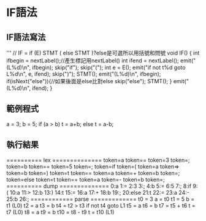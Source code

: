 # IF語法

## IF語法寫法
'''
// IF = if (E) STMT ( else STMT )?else是可選所以用括號和問號
void IF() {
  int ifbegin = nextLabel();//產生標記用nextLabel()
  int ifend = nextLabel();
  emit("(L%d)\n", ifbegin);
  skip("if");
  skip("(");
  int e = E();
  emit("if not t%d goto L%d\n", e, ifend);
  skip(")");
  STMT();
  emit("(L%d)\n", ifbegin);
  if(isNext("else")){//如果後面是else比對else
    skip("else");
    STMT();
  }
  emit("(L%d)\n", ifend);
}

## 範例程式

a = 3;
b = 5;
if (a > b)
t = a+b;
else
t = a-b;

## 執行結果

========== lex ==============
token=a
token==
token=3
token=;
token=b
token==
token=5
token=;
token=if
token=(
token=a
token=>
token=b
token=)
token=t
token==
token=a
token=+
token=b
token=;
token=else
token=t
token==
token=a
token=-
token=b
token=;
========== dump ==============
0:a
1:=
2:3
3:;
4:b
5:=
6:5
7:;
8:if
9:(
10:a
11:>
12:b
13:)
14:t
15:=
16:a
17:+
18:b
19:;
20:else
21:t
22:=
23:a
24:-
25:b
26:;
============ parse =============
t0 = 3
a = t0
t1 = 5
b = t1
(L0)
t2 = a
t3 = b
t4 = t2 > t3
if not t4 goto L1
t5 = a
t6 = b
t7 = t5 + t6
t = t7
(L0)
t8 = a
t9 = b
t10 = t8 - t9
t = t10
(L1)
